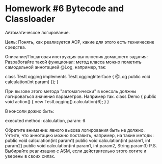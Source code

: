 # Homework #6 Bytecode and Classloader

Автоматическое логирование.

Цель:
Понять, как реализуется AOP, какие для этого есть технические средства.


Описание/Пошаговая инструкция выполнения домашнего задания:
Разработайте такой функционал:
метод класса можно пометить самодельной аннотацией @Log, например, так:

class TestLogging implements TestLoggingInterface {
    @Log
    public void calculation(int param) {};
}

При вызове этого метода "автомагически" в консоль должны логироваться значения параметров.
Например так.
class Demo {
    public void action() {
        new TestLogging().calculation(6);
    }
}

В консоли дожно быть:

executed method: calculation, param: 6

Обратите внимание: явного вызова логирования быть не должно.
Учтите, что аннотацию можно поставить, например, на такие методы:
public void calculation(int param1) 
public void calculation(int param1, int param2)
public void calculation(int param1, int param2, String param3)
P.S.
Выбирайте реализацию с ASM, если действительно этого хотите и уверены в своих силах.